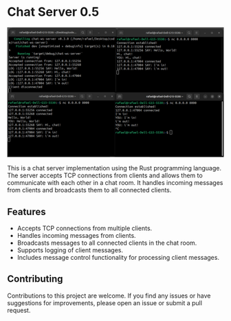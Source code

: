 # Chat Server 0.5

![demo-chat](github/chat-demo.png)

This is a chat server implementation using the Rust programming language. The server accepts TCP connections from clients and allows them to communicate with each other in a chat room. It handles incoming messages from clients and broadcasts them to all connected clients.

## Features

- Accepts TCP connections from multiple clients.
- Handles incoming messages from clients.
- Broadcasts messages to all connected clients in the chat room.
- Supports logging of client messages.
- Includes message control functionality for processing client messages.

## Contributing

Contributions to this project are welcome. If you find any issues or have suggestions for improvements, please open an issue or submit a pull request.
